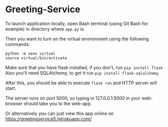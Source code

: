 # Greeting-Service

To launch application locally, open Bash terminal (using Git Bash for example) in directory where `app.py` is.

Then you want to turn on the virtual environment using the following commands: 

```
python -m venv virtual
source virtual/bin/activate
```

Make sure that you have flask installed, if you don't, run `pip install flask`
Also you'll need SQLAlchemy, to get it run `pip install flask-sqlalchemy`

After this, you should be able to execute `flask run` and HTTP server will start.

The server runs on port 5000, so typing in 127.0.0.1:5000 in your web-browser should take you to the web-app.

Or alternatively you can just view this app online on https://greetingservice5.herokuapp.com/
